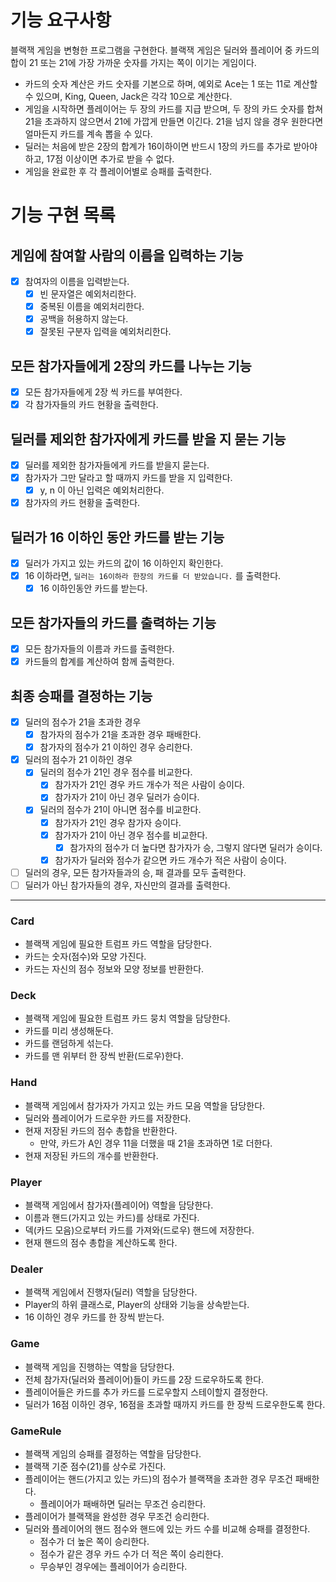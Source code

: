 # 기능 요구사항

블랙잭 게임을 변형한 프로그램을 구현한다. 블랙잭 게임은 딜러와 플레이어 중 카드의 합이 21 또는 21에 가장 가까운 숫자를 가지는 쪽이 이기는 게임이다.

- 카드의 숫자 계산은 카드 숫자를 기본으로 하며, 예외로 Ace는 1 또는 11로 계산할 수 있으며, King, Queen, Jack은 각각 10으로 계산한다.
- 게임을 시작하면 플레이어는 두 장의 카드를 지급 받으며, 두 장의 카드 숫자를 합쳐 21을 초과하지 않으면서 21에 가깝게 만들면 이긴다. 21을 넘지 않을 경우 원한다면 얼마든지 카드를 계속 뽑을 수 있다.
- 딜러는 처음에 받은 2장의 합계가 16이하이면 반드시 1장의 카드를 추가로 받아야 하고, 17점 이상이면 추가로 받을 수 없다.
- 게임을 완료한 후 각 플레이어별로 승패를 출력한다.

# 기능 구현 목록

## 게임에 참여할 사람의 이름을 입력하는 기능

- [X] 참여자의 이름을 입력받는다.
    - [X] 빈 문자열은 예외처리한다.
    - [X] 중복된 이름을 예외처리한다.
    - [X] 공백을 허용하지 않는다.
    - [X] 잘못된 구분자 입력을 예외처리한다.

## 모든 참가자들에게 2장의 카드를 나누는 기능

- [X] 모든 참가자들에게 2장 씩 카드를 부여한다.
- [X] 각 참가자들의 카드 현황을 출력한다.

## 딜러를 제외한 참가자에게 카드를 받을 지 묻는 기능

- [X] 딜러를 제외한 참가자들에게 카드를 받을지 묻는다.
- [X] 참가자가 그만 달라고 할 때까지 카드를 받을 지 입력한다.
    - [X] y, n 이 아닌 입력은 예외처리한다.
- [X] 참가자의 카드 현황을 출력한다.

## 딜러가 16 이하인 동안 카드를 받는 기능

- [X] 딜러가 가지고 있는 카드의 값이 16 이하인지 확인한다.
- [X] 16 이하라면, `딜러는 16이하라 한장의 카드를 더 받았습니다.` 를 출력한다.
    - [X] 16 이하인동안 카드를 받는다.

## 모든 참가자들의 카드를 출력하는 기능

- [X] 모든 참가자들의 이름과 카드를 출력한다.
- [X] 카드들의 합계를 계산하여 함께 출력한다.

## 최종 승패를 결정하는 기능

- [x] 딜러의 점수가 21을 초과한 경우
    - [x] 참가자의 점수가 21을 초과한 경우 패배한다.
    - [x] 참가자의 점수가 21 이하인 경우 승리한다.
- [x] 딜러의 점수가 21 이하인 경우
    - [x] 딜러의 점수가 21인 경우 점수를 비교한다.
        - [x] 참가자가 21인 경우 카드 개수가 적은 사람이 승이다.
        - [x] 참가자가 21이 아닌 경우 딜러가 승이다.
    - [x] 딜러의 점수가 21이 아니면 점수를 비교한다.
        - [x] 참가자가 21인 경우 참가자 승이다.
        - [x] 참가자가 21이 아닌 경우 점수를 비교한다.
            - [X] 참가자의 점수가 더 높다면 참가자가 승, 그렇지 않다면 딜러가 승이다.
        - [x] 참가자가 딜러와 점수가 같으면 카드 개수가 적은 사람이 승이다.
- [ ] 딜러의 경우, 모든 참가자들과의 승, 패 결과를 모두 출력한다.
- [ ] 딜러가 아닌 참가자들의 경우, 자신만의 결과를 출력한다.

---

### Card

- 블랙잭 게임에 필요한 트럼프 카드 역할을 담당한다.
- 카드는 숫자(점수)와 모양 가진다.
- 카드는 자신의 점수 정보와 모양 정보를 반환한다.

### Deck

- 블랙잭 게임에 필요한 트럼프 카드 뭉치 역할을 담당한다.
- 카드를 미리 생성해둔다.
- 카드를 랜덤하게 섞는다.
- 카드를 맨 위부터 한 장씩 반환(드로우)한다.

### Hand

- 블랙잭 게임에서 참가자가 가지고 있는 카드 모음 역할을 담당한다.
- 딜러와 플레이어가 드로우한 카드를 저장한다.
- 현재 저장된 카드의 점수 총합을 반환한다.
    - 만약, 카드가 A인 경우 11을 더했을 때 21을 초과하면 1로 더한다.
- 현재 저장된 카드의 개수를 반환한다.

### Player

- 블랙잭 게임에서 참가자(플레이어) 역할을 담당한다.
- 이름과 핸드(가지고 있는 카드)를 상태로 가진다.
- 덱(카드 모음)으로부터 카드를 가져와(드로우) 핸드에 저장한다.
- 현재 핸드의 점수 총합을 계산하도록 한다.

### Dealer

- 블랙잭 게임에서 진행자(딜러) 역할을 담당한다.
- Player의 하위 클래스로, Player의 상태와 기능을 상속받는다.
- 16 이하인 경우 카드를 한 장씩 받는다.

### Game

- 블랙잭 게임을 진행하는 역할을 담당한다.
- 전체 참가자(딜러와 플레이어)들이 카드를 2장 드로우하도록 한다.
- 플레이어들은 카드를 추가 카드를 드로우할지 스테이할지 결정한다.
- 딜러가 16점 이하인 경우, 16점을 초과할 때까지 카드를 한 장씩 드로우한도록 한다.

### GameRule

- 블랙잭 게임의 승패를 결정하는 역할을 담당한다.
- 블랙잭 기준 점수(21)를 상수로 가진다.
- 플레이어는 핸드(가지고 있는 카드)의 점수가 블랙잭을 초과한 경우 무조건 패배한다.
    - 플레이어가 패배하면 딜러는 무조건 승리한다.
- 플레이어가 블랙잭을 완성한 경우 무조건 승리한다.
- 딜러와 플레이어의 핸드 점수와 핸드에 있는 카드 수를 비교해 승패를 결정한다.
    - 점수가 더 높은 쪽이 승리한다.
    - 점수가 같은 경우 카드 수가 더 적은 쪽이 승리한다.
    - 무승부인 경우에는 플레이어가 승리한다.



